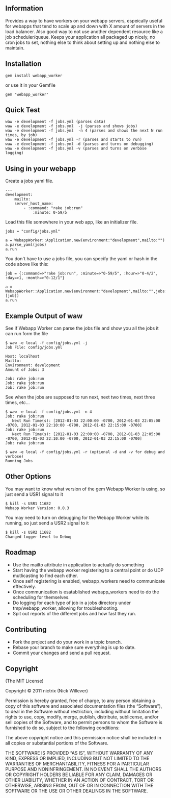 ## Information

Provides a way to have workers on your webapp servers, espeically useful for webapps that tend to scale up and down with X amount of servers in the load balancer.  Also good way to not use another dependent resource like a job scheduler/queue.  Keeps your application all packaged up nicely, no cron jobs to set, nothing else to think about setting up and nothing else to maintain.

## Installation

`gem install webapp_worker`

or use it in your Gemfile

`gem 'webapp_worker'`

## Quick Test

	waw -e development -f jobs.yml (parses data)
	waw -e development -f jobs.yml  -j (parses and shows jobs)
	waw -e development -f jobs.yml  -n 4 (parses and shows the next N run times, by job)
	waw -e development -f jobs.yml -r (parses and starts to run)
	waw -e development -f jobs.yml -d (parses and turns on debugging)
	waw -e development -f jobs.yml -v (parses and turns on verbose logging)

## Using in your webapp

Create a jobs yaml file.

	---
	development:
		mailto:
		server_host_name:
			- :command: "rake job:run"
				:minute: 0-59/5

Load this file somewhere in your web app, like an initializer file.

	jobs = "config/jobs.yml"

	a = WebappWorker::Application.new(environment:"development",mailto:"")
	a.parse_yaml(jobs)
	a.run

You don't have to use a jobs file, you can specify the yaml or hash in the code above like this:

	job = {:command=>"rake job:run", :minute=>"0-59/5", :hour=>"0-4/2", :day=>1, :month=>"0-12/1"}

	a = WebappWorker::Application.new(environment:"development",mailto:"",jobs:[job])
	a.run

## Example Output of waw

See if Webapp Worker can parse the jobs file and show you all the jobs it can run form the file

	$ waw -e local -f config/jobs.yml -j
	Job File: config/jobs.yml

	Host: localhost
	Mailto:
	Environment: development
	Amount of Jobs: 3

	Job: rake job:run
	Job: rake job:run
	Job: rake job:run

See when the jobs are supposed to run next, next two times, next three times, etc...

	$ waw -e local -f config/jobs.yml -n 4
	Job: rake job:run
	   Next Run Time(s): [2012-01-03 22:00:00 -0700, 2012-01-03 22:05:00 -0700, 2012-01-03 22:10:00 -0700, 2012-01-03 22:15:00 -0700]
	Job: rake job:run
	   Next Run Time(s): [2012-01-03 22:00:00 -0700, 2012-01-03 22:05:00 -0700, 2012-01-03 22:10:00 -0700, 2012-01-03 22:15:00 -0700]
	Job: rake job:run

	$ waw -e local -f config/jobs.yml -r (optional -d and -v for debug and verbose)
	Running Jobs

## Other Options

You may want to know what version of the gem Webapp Worker is using, so just send a USR1 signal to it

	$ kill -s USR1 11682
	Webapp Worker Version: 0.0.3

You may need to turn on debugging for the Webapp Worker while its running, so just send a USR2 signal to it

	$ kill -s USR2 11682
	Changed logger level to Debug

## Roadmap

- Use the mailto attribute in application to actually do something
- Start having the webapp worker registering to a central point or do UDP mutlicasting to find each other.
- Once self registering is enabled, webapp_workers need to communicate effectively.
- Once communication is esatablished webapp_workers need to do the scheduling for themselves.
- Do logging for each type of job in a jobs directory under tmp/webapp_worker, allowing for troubleshooting.
- Spit out reports of the different jobs and how fast they run.

## Contributing

- Fork the project and do your work in a topic branch.
- Rebase your branch to make sure everything is up to date.
- Commit your changes and send a pull request.

## Copyright

(The MIT License)

Copyright © 2011 nictrix (Nick Willever)

Permission is hereby granted, free of charge, to any person obtaining a copy of this software and associated documentation files (the “Software”), to deal in the Software without restriction, including without limitation the rights to use, copy, modify, merge, publish, distribute, sublicense, and/or sell copies of the Software, and to permit persons to whom the Software is furnished to do so, subject to the following conditions:

The above copyright notice and this permission notice shall be included in all copies or substantial portions of the Software.

THE SOFTWARE IS PROVIDED “AS IS”, WITHOUT WARRANTY OF ANY KIND, EXPRESS OR IMPLIED, INCLUDING BUT NOT LIMITED TO THE WARRANTIES OF MERCHANTABILITY, FITNESS FOR A PARTICULAR PURPOSE AND NONINFRINGEMENT. IN NO EVENT SHALL THE AUTHORS OR COPYRIGHT HOLDERS BE LIABLE FOR ANY CLAIM, DAMAGES OR OTHER LIABILITY, WHETHER IN AN ACTION OF CONTRACT, TORT OR OTHERWISE, ARISING FROM, OUT OF OR IN CONNECTION WITH THE SOFTWARE OR THE USE OR OTHER DEALINGS IN THE SOFTWARE.
